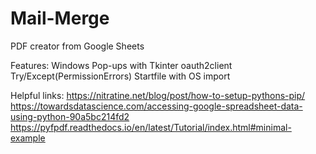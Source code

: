 # Mail-Merge
PDF creator from Google Sheets

Features:
Windows Pop-ups with Tkinter
oauth2client
Try/Except(PermissionErrors)
Startfile with OS import

Helpful links:
https://nitratine.net/blog/post/how-to-setup-pythons-pip/
https://towardsdatascience.com/accessing-google-spreadsheet-data-using-python-90a5bc214fd2
https://pyfpdf.readthedocs.io/en/latest/Tutorial/index.html#minimal-example
